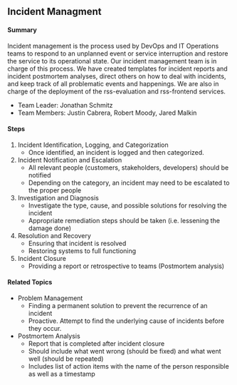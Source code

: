 ## Incident Managment

#### Summary
Incident management is the process used by DevOps and IT Operations teams to respond to an unplanned event or service interruption and restore the service to its operational state. Our incident management team is in charge of this process. We have created templates for incident reports and incident postmortem analyses, direct others on how to deal with incidents, and keep track of all problematic events and happenings. We are also in charge of the deployment of the rss-evaluation and rss-frontend services.
* Team Leader: Jonathan Schmitz
* Team Members: Justin Cabrera, Robert Moody, Jared Malkin

#### Steps
1. Incident Identification, Logging, and Categorization
    * Once identified, an incident is logged and then categorized.
2. Incident Notification and Escalation
    * All relevant people (customers, stakeholders, developers) should be notified
    * Depending on the category, an incident may need to be escalated to the proper people
3. Investigation and Diagnosis
    * Investigate the type, cause, and possible solutions for resolving the incident
    * Appropriate remediation steps should be taken (i.e. lessening the damage done)
4. Resolution and Recovery
    * Ensuring that incident is resolved
    * Restoring systems to full functioning
5. Incident Closure
    * Providing a report or retrospective to teams (Postmortem analysis)

#### Related Topics
* Problem Management
  * Finding a permanent solution to prevent the recurrence of an incident
  * Proactive. Attempt to find the underlying cause of incidents before they occur.
* Postmortem Analysis
  * Report that is completed after incident closure
  * Should include what went wrong (should be fixed) and what went well (should be repeated)
  * Includes list of action items with the name of the person responsible as well as a timestamp
